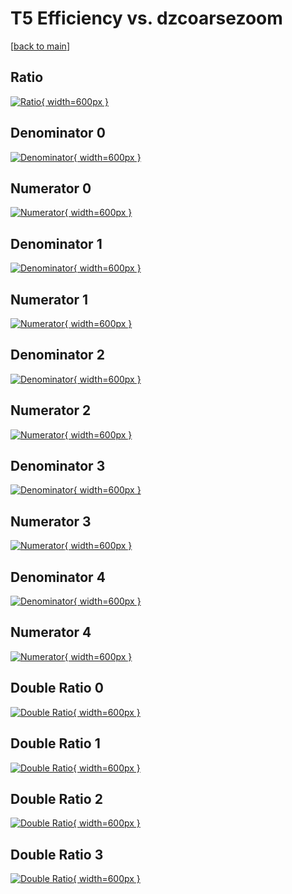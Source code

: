# T5 Efficiency vs. dzcoarsezoom

[[back to main](./)]



## Ratio

[![Ratio](../mtv/var/T5_base_0_-1_eff_dzcoarsezoom.png){ width=600px }](../mtv/var/T5_base_0_-1_eff_dzcoarsezoom.pdf)

## Denominator 0

[![Denominator](../mtv/den/T5_base_0_-1_eff_dzcoarsezoom_den0.png){ width=600px }](../mtv/den/T5_base_0_-1_eff_dzcoarsezoom_den0.pdf)

## Numerator 0

[![Numerator](../mtv/num/T5_base_0_-1_eff_dzcoarsezoom_num0.png){ width=600px }](../mtv/num/T5_base_0_-1_eff_dzcoarsezoom_num0.pdf)

## Denominator 1

[![Denominator](../mtv/den/T5_base_0_-1_eff_dzcoarsezoom_den1.png){ width=600px }](../mtv/den/T5_base_0_-1_eff_dzcoarsezoom_den1.pdf)

## Numerator 1

[![Numerator](../mtv/num/T5_base_0_-1_eff_dzcoarsezoom_num1.png){ width=600px }](../mtv/num/T5_base_0_-1_eff_dzcoarsezoom_num1.pdf)

## Denominator 2

[![Denominator](../mtv/den/T5_base_0_-1_eff_dzcoarsezoom_den2.png){ width=600px }](../mtv/den/T5_base_0_-1_eff_dzcoarsezoom_den2.pdf)

## Numerator 2

[![Numerator](../mtv/num/T5_base_0_-1_eff_dzcoarsezoom_num2.png){ width=600px }](../mtv/num/T5_base_0_-1_eff_dzcoarsezoom_num2.pdf)

## Denominator 3

[![Denominator](../mtv/den/T5_base_0_-1_eff_dzcoarsezoom_den3.png){ width=600px }](../mtv/den/T5_base_0_-1_eff_dzcoarsezoom_den3.pdf)

## Numerator 3

[![Numerator](../mtv/num/T5_base_0_-1_eff_dzcoarsezoom_num3.png){ width=600px }](../mtv/num/T5_base_0_-1_eff_dzcoarsezoom_num3.pdf)

## Denominator 4

[![Denominator](../mtv/den/T5_base_0_-1_eff_dzcoarsezoom_den4.png){ width=600px }](../mtv/den/T5_base_0_-1_eff_dzcoarsezoom_den4.pdf)

## Numerator 4

[![Numerator](../mtv/num/T5_base_0_-1_eff_dzcoarsezoom_num4.png){ width=600px }](../mtv/num/T5_base_0_-1_eff_dzcoarsezoom_num4.pdf)

## Double Ratio 0

[![Double Ratio](../mtv/ratio/T5_base_0_-1_eff_dzcoarsezoom_ratio0.png){ width=600px }](../mtv/ratio/T5_base_0_-1_eff_dzcoarsezoom_ratio0.pdf)

## Double Ratio 1

[![Double Ratio](../mtv/ratio/T5_base_0_-1_eff_dzcoarsezoom_ratio1.png){ width=600px }](../mtv/ratio/T5_base_0_-1_eff_dzcoarsezoom_ratio1.pdf)

## Double Ratio 2

[![Double Ratio](../mtv/ratio/T5_base_0_-1_eff_dzcoarsezoom_ratio2.png){ width=600px }](../mtv/ratio/T5_base_0_-1_eff_dzcoarsezoom_ratio2.pdf)

## Double Ratio 3

[![Double Ratio](../mtv/ratio/T5_base_0_-1_eff_dzcoarsezoom_ratio3.png){ width=600px }](../mtv/ratio/T5_base_0_-1_eff_dzcoarsezoom_ratio3.pdf)

